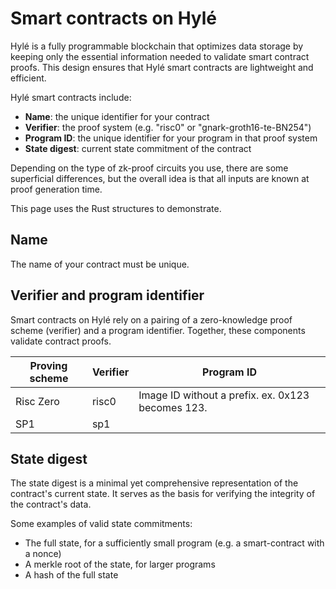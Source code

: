 # Smart contracts on Hylé

Hylé is a fully programmable blockchain that optimizes data storage by keeping only the essential information needed to validate smart contract proofs. This design ensures that Hylé smart contracts are lightweight and efficient.

Hylé smart contracts include:

- **Name**: the unique identifier for your contract
- **Verifier**: the proof system (e.g. "risc0" or "gnark-groth16-te-BN254")
- **Program ID**: the unique identifier for your program in that proof system
- **State digest**: current state commitment of the contract

Depending on the type of zk-proof circuits you use, there are some superficial differences, but the overall idea is that all inputs are known at proof generation time.

This page uses the Rust structures to demonstrate.

## Name

The name of your contract must be unique.

## Verifier and program identifier

Smart contracts on Hylé rely on a pairing of a zero-knowledge proof scheme (verifier) and a program identifier. Together, these components validate contract proofs.

| Proving scheme | Verifier | Program ID                                        |
|----------------|----------|---------------------------------------------------|
| Risc Zero      | risc0    | Image ID without a prefix. ex. 0x123 becomes 123. |
| SP1            | sp1      |                                                   |

<!--- **Cairo**: Cairo smart contracts will be identified by their Class Hash in the future.
- **Noir**: Noir smart contracts are identified by they verifying key.
- **Groth16**: Groth16 programs require a trusted ceremony. As such, their identifier is the verifying key corresponding to the matching private key, which will be unique for each program & ceremony.-->

## State digest

The state digest is a minimal yet comprehensive representation of the contract's current state. It serves as the basis for verifying the integrity of the contract's data.

Some examples of valid state commitments:

- The full state, for a sufficiently small program (e.g. a smart-contract with a nonce)
- A merkle root of the state, for larger programs
- A hash of the full state
